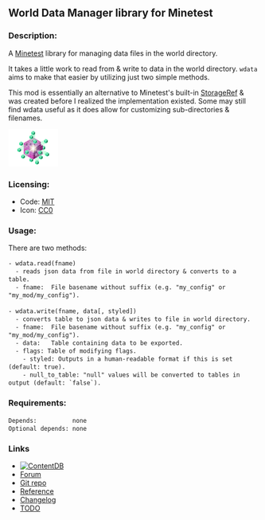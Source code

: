 ## World Data Manager library for Minetest

### Description:

A [Minetest][] library for managing data files in the world directory.

It takes a little work to read from & write to data in the world directory. `wdata` aims to make that easier by utilizing just two simple methods.

This mod is essentially an alternative to Minetest's built-in [StorageRef][] & was created before I realized the implementation existed. Some may still find wdata useful as it does allow for customizing sub-directories & filenames.

<img src="screenshot.png" alt="icon" width="100px" />

### Licensing:

- Code: [MIT](LICENSE.txt)
- Icon: [CC0](https://openclipart.org/detail/270878)

### Usage:

There are two methods:

```
- wdata.read(fname)
  - reads json data from file in world directory & converts to a table.
  - fname:  File basename without suffix (e.g. "my_config" or "my_mod/my_config").

- wdata.write(fname, data[, styled])
  - converts table to json data & writes to file in world directory.
  - fname:  File basename without suffix (e.g. "my_config" or "my_mod/my_config").
  - data:   Table containing data to be exported.
  - flags: Table of modifying flags.
    - styled: Outputs in a human-readable format if this is set (default: true).
    - null_to_table: "null" values will be converted to tables in output (default: `false`).
```

### Requirements:

```
Depends:          none
Optional depends: none
```

### Links

- [![ContentDB](https://content.minetest.net/packages/AntumDeluge/wdata/shields/title/)](https://content.minetest.net/packages/AntumDeluge/wdata/)
- [Forum](https://forum.minetest.net/viewtopic.php?t=26804)
- [Git repo](https://github.com/AntumMT/mod-wdata)
- [Reference](https://antummt.github.io/mod-wdata/docs/reference/)
- [Changelog](changelog.txt)
- [TODO](TODO.txt)


[Minetest]: http://minetest.net/
[StorageRef]: https://github.com/minetest/minetest/blob/c9144ae/doc/lua_api.txt#L6883

